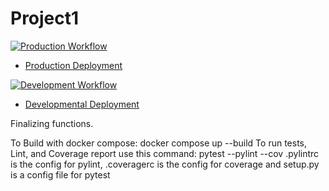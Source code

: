 # Project1

[![Production Workflow](https://github.com/MaxLozada/Project-2/actions/workflows/prod.yml/badge.svg)](https://github.com/MaxLozada/Project-2/actions/workflows/prod.yml)

* [Production Deployment](https://p2production.herokuapp.com/)


[![Development Workflow](https://github.com/MaxLozada/poject1/actions/workflows/dev.yml/badge.svg)](https://github.com/MaxLozada/poject1/actions/workflows/dev.yml)

* [Developmental Deployment](https://mrldev.herokuapp.com/)

Finalizing functions.

To Build with docker compose: docker compose up --build
To run tests, Lint, and Coverage report use this command: pytest --pylint --cov
.pylintrc is the config for pylint, .coveragerc is the config for coverage and setup.py is a config file for pytest
